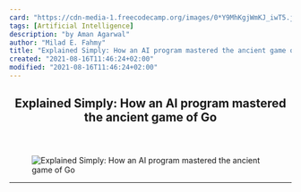 ```yaml
---
card: "https://cdn-media-1.freecodecamp.org/images/0*Y9MhKgjWmKJ_iwT5.jpg"
tags: [Artificial Intelligence]
description: "by Aman Agarwal"
author: "Milad E. Fahmy"
title: "Explained Simply: How an AI program mastered the ancient game of Go"
created: "2021-08-16T11:46:24+02:00"
modified: "2021-08-16T11:46:24+02:00"
---
```

<div class="site-wrapper">
<main id="site-main" class="site-main outer">
<div class="inner">
<article class="post-full post tag-artificial-intelligence tag-deep-learning tag-tech tag-technology tag-science ">
<header class="post-full-header">
<h1 class="post-full-title">Explained Simply: How an AI program mastered the ancient game of Go</h1>
</header>
<figure class="post-full-image">
<picture>
<source media="(max-width: 700px)" sizes="1px" srcset="data:image/gif;base64,R0lGODlhAQABAIAAAAAAAP///yH5BAEAAAAALAAAAAABAAEAAAIBRAA7 1w">
<source media="(min-width: 701px)" sizes="(max-width: 800px) 400px,
(max-width: 1170px) 700px,
1400px" srcset="https://cdn-media-1.freecodecamp.org/images/0*Y9MhKgjWmKJ_iwT5.jpg 300w,
https://cdn-media-1.freecodecamp.org/images/0*Y9MhKgjWmKJ_iwT5.jpg 600w,
https://cdn-media-1.freecodecamp.org/images/0*Y9MhKgjWmKJ_iwT5.jpg 1000w,
https://cdn-media-1.freecodecamp.org/images/0*Y9MhKgjWmKJ_iwT5.jpg 2000w">
<img onerror="this.style.display='none'" src="https://cdn-media-1.freecodecamp.org/images/0*Y9MhKgjWmKJ_iwT5.jpg" alt="Explained Simply: How an AI program mastered the ancient game of Go">
</picture>
</figure>
<section class="post-full-content">
<div class="post-content medium-migrated-article">
</div>
<hr>
</section>
</article>
</div>
</main>
</div>
<!-- Google Tag Manager (noscript) -->
<!-- End Google Tag Manager (noscript) -->
